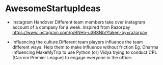 # AwesomeStartupIdeas

* Instagram Handover 
Different team members take over instagram account of a company for a week. 
Inspired from Razorpay https://www.instagram.com/p/BNHn-u3B8Nb/?taken-by=razorpay

* Influencing the culture 
Different team players influence the team different ways. Help them to make influence without friction
Eg. Dharma influencing MakeMyTrip to use Python (or) Vidya trying to conduct CPL (Carrom Premier League) to engage everyone in the office. 
